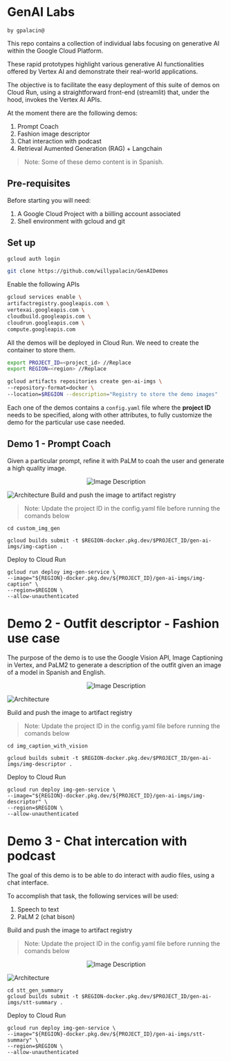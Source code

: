 # GenAI Labs
`by gpalacin@`

This repo contains a collection of individual labs focusing on generative AI within the Google Cloud Platform.

These rapid prototypes highlight various generative AI functionalities offered by Vertex AI and demonstrate their real-world applications.

The objective is to facilitate the easy deployment of this suite of demos on Cloud Run, using a straightforward front-end (streamlit) that, under the hood, invokes the Vertex AI APIs.

At the moment there are the following demos: 

1. Prompt Coach
2. Fashion image descriptor
3. Chat interaction with podcast
4. Retrieval Aumented Generation (RAG) + Langchain

> Note: Some of these demo content is in Spanish.

## Pre-requisites
Before starting you will need: 
1. A Google Cloud Project with a biilling account associated 
2. Shell environment with gcloud and git

## Set up
```bash
gcloud auth login
```
```bash
git clone https://github.com/willypalacin/GenAIDemos
```

Enable the following APIs
```bash 
gcloud services enable \
artifactregistry.googleapis.com \
vertexai.googleapis.com \
cloudbuild.googleapis.com \
cloudrun.googleapis.com \
compute.googleapis.com
```
All the demos will be deployed in Cloud Run. We need to create the container to store them.

```bash 
export PROJECT_ID=<project_id> //Replace
export REGION=<region> //Replace 

gcloud artifacts repositories create gen-ai-imgs \
--repository-format=docker \
--location=$REGION --description="Registry to store the demo images"
```

Each one of the demos contains a `config.yaml` file where the **project ID** needs to be specified, along with other attributes, to fully customize the demo for the particular use case needed.

## Demo 1 - Prompt Coach
Given a particular prompt, refine it with PaLM to coah the user and generate a high quality image.







<p align="center">
  <img src="./imgs/mm1.gif" alt="Image Description" />
</p>

![Architecture](./imgs/arch1.png)
Build and push the image to artifact registry

> Note: Update the project ID in the config.yaml file before running the comands below

```
cd custom_img_gen

gcloud builds submit -t $REGION-docker.pkg.dev/$PROJECT_ID/gen-ai-imgs/img-caption . 

```
Deploy to Cloud Run

```
gcloud run deploy img-gen-service \
--image="${REGION}-docker.pkg.dev/${PROJECT_ID}/gen-ai-imgs/img-caption" \
--region=$REGION \
--allow-unauthenticated
```

# Demo 2 - Outfit descriptor - Fashion use case

The purpose of the demo is to use the Google Vision API, Image Captioning in Vertex, and PaLM2 to generate a description of the outfit given an image of a model  in Spanish and English.

<p align="center">
  <img src="./imgs/mm2.gif" alt="Image Description" />
</p>

![Architecture](./imgs/arch2.png)

Build and push the image to artifact registry

> Note: Update the project ID in the config.yaml file before running the comands below

```
cd img_caption_with_vision

gcloud builds submit -t $REGION-docker.pkg.dev/$PROJECT_ID/gen-ai-imgs/img-descriptor .

```
Deploy to Cloud Run

```
gcloud run deploy img-gen-service \
--image="${REGION}-docker.pkg.dev/${PROJECT_ID}/gen-ai-imgs/img-descriptor" \
--region=$REGION \
--allow-unauthenticated
```


# Demo 3 - Chat intercation with podcast

The goal of this demo is to be able to do interact with audio files, using a chat interface. 

To accomplish that task, the following services will be used: 
1. Speech to text
2. PaLM 2 (chat bison)

Build and push the image to artifact registry

> Note: Update the project ID in the config.yaml file before running the comands below

<p align="center">
  <img src="./imgs/mm3.gif" alt="Image Description" />
</p>

![Architecture](./imgs/arch3.png)

```
cd stt_gen_summary
gcloud builds submit -t $REGION-docker.pkg.dev/$PROJECT_ID/gen-ai-imgs/stt-summary .
```

Deploy to Cloud Run

```
gcloud run deploy img-gen-service \
--image="${REGION}-docker.pkg.dev/${PROJECT_ID}/gen-ai-imgs/stt-summary" \
--region=$REGION \
--allow-unauthenticated
```
